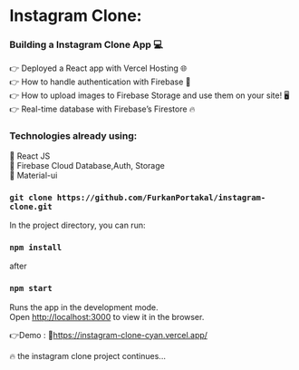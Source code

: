 # Instagram Clone:

### Building a Instagram Clone App 💻  
👉 Deployed a React app with Vercel Hosting 🌐  
👉 How to handle authentication with Firebase 🔑  
👉 How to upload images to Firebase Storage and use them on your site! 🖥️  
👉 Real-time database with Firebase’s Firestore 🔥  

### Technologies already using:
🚀 React JS  
🚀 Firebase Cloud Database,Auth, Storage  
🚀 Material-ui  

### `git clone https://github.com/FurkanPortakal/instagram-clone.git`  
In the project directory, you can run:

### `npm install` 
after 
### `npm start`

Runs the app in the development mode.<br />
Open [http://localhost:3000](http://localhost:3000) to view it in the browser.



 👉Demo : 🏽https://instagram-clone-cyan.vercel.app/  

🔥 the instagram clone project continues...
